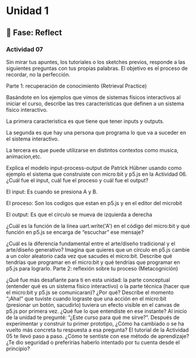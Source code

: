 # Unidad 1

## 🤔 Fase: Reflect

### Actividad 07

Sin mirar tus apuntes, los tutoriales o los sketches previos, responde a las siguientes preguntas con tus propias palabras. El objetivo es el proceso de recordar, no la perfección.

Parte 1: recuperación de conocimiento (Retrieval Practice)

Basándote en los ejemplos que vimos de sistemas físicos interactivos al iniciar el curso, describe las tres características que definen a un sistema físico interactivo.

La primera caracteristica es que tiene que tener inputs y outputs.

La segunda es que hay una persona que programa lo que va a suceder en el sistema interactivo.

La tercera es que puede utilizarse en distintos contextos como musica, animacion,etc.


Explica el modelo input-process-output de Patrick Hübner usando como ejemplo el sistema que construiste con micro:bit y p5.js en la Actividad 06. ¿Cuál fue el input, cuál fue el proceso y cuál fue el output?

El input: Es cuando se presiona A y B.

El proceso: Son los codigos que estan en p5.js y en el editor del microbit 

El output: Es que el circulo se mueva de izquierda a derecha 


¿Cuál es la función de la línea uart.write('A') en el código del micro:bit y qué función en p5.js se encarga de “escuchar” ese mensaje?


¿Cuál es la diferencia fundamental entre el arte/diseño tradicional y el arte/diseño generativo?
Imagina que quieres que un círculo en p5.js cambie a un color aleatorio cada vez que sacudes el micro:bit. Describe qué tendrías que programar en el micro:bit y qué tendrías que programar en p5.js para lograrlo.
Parte 2: reflexión sobre tu proceso (Metacognición)

¿Qué fue más desafiante para ti en esta unidad: la parte conceptual (entender qué es un sistema físico interactivo) o la parte técnica (hacer que el micro:bit y p5.js se comunicaran)? ¿Por qué?
Describe el momento “¡Aha!” que tuviste cuando lograste que una acción en el micro:bit (presionar un botón, sacudirlo) tuviera un efecto visible en el canvas de p5.js por primera vez. ¿Qué fue lo que entendiste en ese instante?
Al inicio de la unidad te pregunté: “¿Este curso para qué me sirve?”. Después de experimentar y construir tu primer prototipo, ¿Cómo ha cambiado o se ha vuelto más concreta tu respuesta a esa pregunta?
El tutorial de la Actividad 05 te llevó paso a paso. ¿Cómo te sentiste con ese método de aprendizaje? ¿Te dio seguridad o preferirías haberlo intentado por tu cuenta desde el principio?

